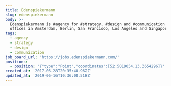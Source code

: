 ```yaml
---
title: Edenspiekermann
slug: edenspiekermann
body: >-
  Edenspiekermann is #agency for #strategy, #design and #communication with
  offices in Amsterdam, Berlin, San Francisco, Los Angeles and Singapore
tags:
  - agency
  - strategy
  - design
  - communication
job_board_url: 'https://jobs.edenspiekermann.com/'
positions:
  - position: '{"type":"Point","coordinates":[52.5019054,13.3654296]}'
created_at: '2017-06-28T20:35:40.962Z'
updated_at: '2019-06-16T10:36:08.518Z'
---
```


